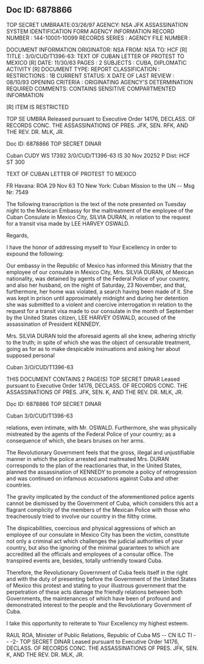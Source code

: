 Doc ID: 6878866
------
TOP SECRET UMBRAATE:03/26/97
AGENCY: NSA
JFK ASSASSINATION SYSTEM
IDENTIFICATION FORM
AGENCY INFORMATION
RECORD NUMBER : 144-10001-10099
RECORDS SERIES :
AGENCY FILE NUMBER :

DOCUMENT INFORMATION
ORIGINATOR: NSA
FROM: NSA
TO: HCF [R]
TITLE :
3/0/CUD/T1396-63: TEXT OF CUBAN LETTER OF PROTEST TO MEXICO [R]
DATE: 11/30/63
PAGES : 2
SUBJECTS :
CUBA, DIPLOMATIC ACTIVITY [R]
DOCUMENT TYPE: REPORT
CLASSIFICATION :
RESTRICTIONS : 1B
CURRENT STATUS: X
DATE OF LAST REVIEW : 08/10/93
OPENING CRITERIA :
ORIGINATING AGENCY'S DETERMINATION REQUIRED
COMMENTS:
CONTAINS SENSITIVE COMPARTMENTED INFORMATION

[R]
ITEM IS RESTRICTED

TOP SE UMBRA
Released pursuant to Executive Order 14176, DECLASS. OF RECORDS CONC. THE ASSASSINATIONS OF PRES. JFK, SEN.
RFK, AND THE REV. DR. MLK, JR.

Doc ID: 6878866
TOP SECRET DINAR

Cuban CUDY WS 17392 3/0/CUD/T1396-63
IS 30 Nov 20252 P
Dist: HCF
ST 300

TEXT OF CUBAN LETTER OF PROTEST TO MEXICO

FR Havana: ROA 29 Nov 63
TO New York: Cuban Mission to the UN --
Msg Nr: 7549

The following transcription is the text of the note presented
on Tuesday night to the Mexican Embassy for the maltreatment of
the employee of the Cuban Consulate in Mexico City, SILVIA DURAN,
in relation to the request for a transit visa made by LEE HARVEY
OSWALD.

Regards,

I have the honor of addressing myself to Your Excellency
in order to expound the following:

Our embassy in the Republic of Mexico has informed this
Ministry that the employee of our consulate in Mexico City,
Mrs. SILVIA DURAN, of Mexican nationality, was detained by
agents of the Federal Police of your country, and also her
husband, on the night of Saturday, 23 November, and that,
furthermore, her home was violated, a search having been made
of it. She was kept in prison until approximately midnight
and during her detention she was submitted to a violent and
coercive interrogation in relation to the request for a transit
visa made to our consulate in the month of September by
the United States citizen, LEE HARVEY OSWALD, accused of the
assassination of President KENNEDY.

Mrs. SILVIA DURAN told the aforesaid agents all she knew,
adhering strictly to the truth; in spite of which she was the
object of censurable treatment, going as for as to make
despicable insinuations and asking her about supposed personal

Cuban 3/O/CUD/T1396-63

THIS DOCUMENT CONTAINS 2 PAGE(S)
TOP SECRET DINAR
Leased pursuant to Executive Order 14176, DECLASS. OF RECORDS CONC. THE ASSASSINATIONS OF PRES. JFK, SEN.
K, AND THE REV. DR. MLK, JR.

Dọc ID: 6878866
TOP SECRET DINAR

Cuban 3/0/CUD/T1396-63

relations, even intimate, with Mr. OSWALD. Furthermore, she was
physically mistreated by the agents of the Federal Police of
your country; as a consequence of which, she bears bruises on
her arms.

The Revolutionary Government feels that the gross, illegal
and unjustifiable manner in which the police arrested and
maltreated Mrs. DURAN corresponds to the plan of the reactionaries
that, in the United States, planned the assassination of KENNEDY
to promote a policy of retrogression and was continued on
infamous accusations against Cuba and other countries.

The gravity implicated by the conduct of the aforementioned
police agents cannot be dismissed by the Government of Cuba,
which considers this act a flagrant complicity of the members
of the Mexican Police with those who treacherously tried to
involve our country in the filthy crime.

The dispicabilities, coercious and physical aggressions
of which an employee of our consulate in Mexico City has been
the victim, constitute not only a criminal act which challenges
the judicial authorities of your country, but also the ignoring of
the minimal guarantees to which are accredited all the officials
and employees of a consular office. The transpired events are,
besides, totally unfriendly toward Cuba.

Therefore, the Revolutionary Government of Cuba feels
itself in the right and with the duty of presenting before
the Government of the United States of Mexico this protest
and stating to your illustrous government that the perpetration
of these acts damage the friendly relations between both
Governments, the maintenances of which have been of profound
and demonstrated interest to the people and the Revolutionary
Government of Cuba.

I take this opportunity to reiterate to Your Excellency
my highest esteem.

RAUL ROA, Minister of Public Relations,
Republic of Cuba
MS -- CN ILC TI --
-2-
TOP SECRET DINAR
Leased pursuant to Executive Order 14176, DECLASS. OF RECORDS CONC. THE ASSASSINATIONS OF PRES. JFK, SEN.
K, AND THE REV. DR. MLK, JR.
